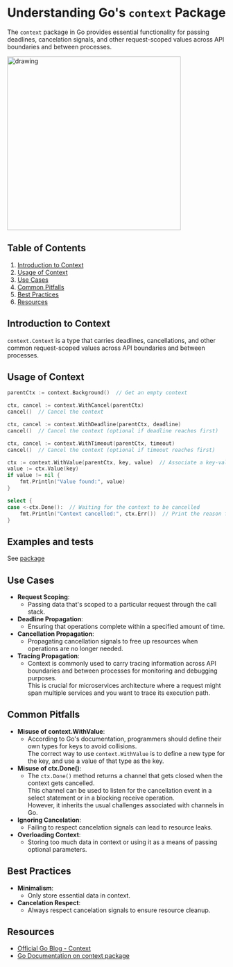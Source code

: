 # Understanding Go's `context` Package

The `context` package in Go provides essential functionality for passing deadlines, cancelation signals, and other
request-scoped values across API boundaries and between processes.

<img src="https://miro.medium.com/v2/resize:fit:946/1*fSq3uLTcwVUvZQWXyTgRTQ.png" alt="drawing" height="400"/>

## Table of Contents

1. [Introduction to Context](#introduction)
2. [Usage of Context](#usage)
3. [Use Cases](#use-cases)
4. [Common Pitfalls](#common-pitfalls)
5. [Best Practices](#best-practices)
6. [Resources](#resources)

## Introduction to Context

`context.Context` is a type that carries deadlines, cancellations, and other common request-scoped values across API
boundaries and between processes.

## Usage of Context

```go
parentCtx := context.Background()  // Get an empty context

ctx, cancel := context.WithCancel(parentCtx)
cancel()  // Cancel the context

ctx, cancel := context.WithDeadline(parentCtx, deadline)
cancel()  // Cancel the context (optional if deadline reaches first)

ctx, cancel := context.WithTimeout(parentCtx, timeout)
cancel()  // Cancel the context (optional if timeout reaches first)

ctx := context.WithValue(parentCtx, key, value)  // Associate a key-value pair with context
value := ctx.Value(key)
if value != nil {
    fmt.Println("Value found:", value)
}

select {
case <-ctx.Done():  // Waiting for the context to be cancelled
    fmt.Println("Context cancelled:", ctx.Err())  // Print the reason for cancellation when it occurs
}
```

## Examples and tests

See [package](.)

## Use Cases

- **Request Scoping**:
    - Passing data that's scoped to a particular request through the call stack.
- **Deadline Propagation**:
    - Ensuring that operations complete within a specified amount of time.
- **Cancellation Propagation**:
    - Propagating cancellation signals to free up resources when operations are no longer
      needed.
- **Tracing Propagation**:
    - Context is commonly used to carry tracing information across API boundaries and between
      processes for monitoring and debugging purposes.  
      This is crucial for microservices architecture where a request might span multiple services and you want to trace
      its execution path.

## Common Pitfalls

- **Misuse of context.WithValue**:
    - According to Go's documentation, programmers should define their own types for keys
      to avoid collisions.  
      The correct way to use `context.WithValue` is to define a new type for the key, and use a value of that type as
      the
      key.
- **Misuse of ctx.Done()**:
    - The `ctx.Done()` method returns a channel that gets closed when the context gets
      cancelled.  
      This channel can be used to listen for the cancellation event in a select statement or in a blocking receive
      operation.  
      However, it inherits the usual challenges associated with channels in Go.
- **Ignoring Cancelation**:
    - Failing to respect cancelation signals can lead to resource leaks.
- **Overloading Context**:
    - Storing too much data in context or using it as a means of passing optional parameters.

## Best Practices

- **Minimalism**:
    - Only store essential data in context.
- **Cancelation Respect**:
    - Always respect cancelation signals to ensure resource cleanup.

## Resources

- [Official Go Blog - Context](https://blog.golang.org/context)
- [Go Documentation on context package](https://pkg.go.dev/context)
